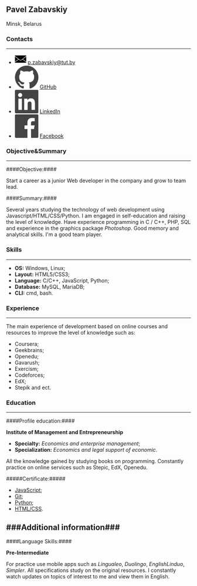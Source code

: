 ## Pavel Zabavskiy
Minsk, Belarus 



### Contacts ###
---

 - ![Email](./resources/logo_email.png)  [p.zabavskiy@tut.by](mailto:p.zabavskiy@tut.by)
 - ![GitHub](./resources/social-1_logo-github.svg) [GitHub](https://github.com/Asmodei2017)  
 - ![LinkedIn](./resources/social-1_logo-linkedin.svg) [LinkedIn](https://www.linkedin.com/in/павел-забавский-1b2585141)
 - ![Facebook](./resources/social-1_logo-facebook.svg) [Facebook](https://www.facebook.com/PavelZabavskiy)
   


### Objective&Summary ###
---


####Objective:####

Start a career as a junior Web developer in the company and grow to team lead.

 
####Summary:####


Several years studying the technology of web development using Javascript/HTML/CSS/Python. I am engaged in self-education and raising the level of knowledge. Have experience programming in C / C++, PHP, SQL and experience in the graphics package *Photoshop*. Good memory and analytical skills. I'm a good team player.



### Skills ###
---


 - **OS:** Windows, Linux;
 - **Layout:** HTML5/CSS3;
 - **Language:** C/C++, JavaScript, Python;
 - **Database:** MySQL, MariaDB;
 - **CLI:** cmd, bash.


### Experience ###
---


The main experience of development based on online courses and resources to improve the level of knowledge such as:



 - Coursera;
 - Geekbrains;
 - Openedu;
 - Gavarush;
 - Exercism;
 - Codeforces;
 - EdX;
 - Stepik and ect.

### Education ###
---


####Profile education:####


 **Institute of Management and Entrepreneurship**

 - **Specialty:** *Economics and enterprise management*;
 - **Specialization:** *Economics and legal support of economic*.

 

All the knowledge gained by studying books on programming. Constantly practice on online services such as Stepic, EdX, Openedu.

#####Сertificate:#####


  - [JavaScript](https://stepik.org/cert/84404);
  - [Git](https://stepik.org/cert/92146);
  - [Python](https://stepik.org/cert/101618);
  - [HTML/CSS](https://stepik.org/cert/106543).  

###Additional information###
---


####Language Skills:####



**Pre-Intermediate**


For practice use mobile apps such as *Lingualeo*, *Duolingo*, *EnglishLinduo*, *Simpler*. All specifications study on the original resources. I constantly watch updates on topics of interest to me and view them in English.





